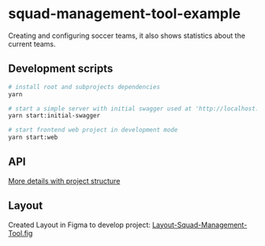 # squad-management-tool-example
Creating and configuring soccer teams, it also shows statistics about the current teams.

## Development scripts

```sh
# install root and subprojects dependencies
yarn

# start a simple server with initial swagger used at 'http://localhost:3001/'
yarn start:initial-swagger

# start frontend web project in development mode
yarn start:web
```

## API

[More details with project structure](API.md)


## Layout

Created Layout in Figma to develop project: [Layout-Squad-Management-Tool.fig](packages/web/Layout-Squad-Management-Tool.fig)